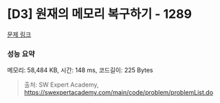# [D3] 원재의 메모리 복구하기 - 1289 

[문제 링크](https://swexpertacademy.com/main/code/problem/problemDetail.do?contestProbId=AV19AcoKI9sCFAZN) 

### 성능 요약

메모리: 58,484 KB, 시간: 148 ms, 코드길이: 225 Bytes



> 출처: SW Expert Academy, https://swexpertacademy.com/main/code/problem/problemList.do